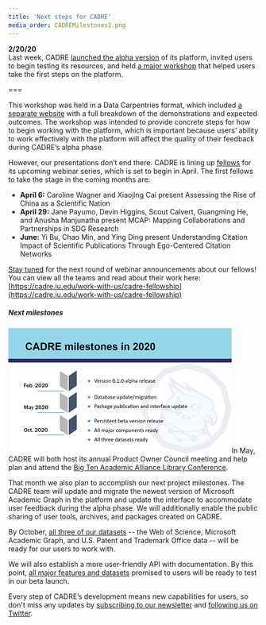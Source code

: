 ```yaml
---
title: 'Next steps for CADRE'
media_order: CADREMilestones2.png
---
```


**2/20/20**  
Last week, CADRE [launched the alpha version](https://cadre.iu.edu/news-and-events/news/cadre-launches-alpha-version-of-open-research-platform) of its platform, invited users to begin testing its resources, and held [a major workshop](https://cadre.iu.edu/news-and-events/events/cadre-workshop-iu) that helped users take the first steps on the platform.

===

This workshop was held in a Data Carpentries format, which included [a separate website](https://iuni-cadre.github.io/AlphaDemo/aio/index.html) with a full breakdown of the demonstrations and expected outcomes. The workshop was intended to provide concrete steps for how to begin working with the platform, which is important because users’ ability to work effectively with the platform will affect the quality of their feedback during CADRE’s alpha phase.

However, our presentations don’t end there. CADRE is lining up [fellows](https://cadre.iu.edu/work-with-us/cadre-fellowship) for its upcoming webinar series, which is set to begin in April. The first fellows to take the stage in the coming months are:
* **April 6:** Caroline Wagner and Xiaojing Cai present Assessing the Rise of China as a Scientific Nation
* **April 29:** Jane Payumo, Devin Higgins, Scout Calvert, Guangming He, and Anusha Manjunatha present  MCAP: Mapping Collaborations and Partnerships in SDG Research
* **June:** Yi Bu, Chao Min, and Ying Ding present Understanding Citation Impact of Scientific Publications Through Ego-Centered Citation Networks

[Stay tuned](https://cadre.iu.edu/news-and-events) for the next round of webinar announcements about our fellows! You can view all the teams and read about their work here: [https://cadre.iu.edu/work-with-us/cadre-fellowship](https://cadre.iu.edu/work-with-us/cadre-fellowship)

##### Next milestones
![A slide that shows the CADRE milestones for 2020, listed in the following paragraphs.](CADREMilestones2.png?classes=float-right)In May, CADRE will both host its annual Product Owner Council meeting and help plan and attend the [Big Ten Academic Alliance Library Conference](https://cadre.iu.edu/news-and-events/events/big-ten-academic-alliance-conference).

That month we also plan to accomplish our next project milestones. The CADRE team will update and migrate the newest version of Microsoft Academic Graph in the platform and update the interface to accommodate user feedback during the alpha phase. We will additionally enable the public sharing of user tools, archives, and packages created on CADRE.

By October, [all three of our datasets](https://cadre.iu.edu/about-cadre/available-datasets) -- the Web of Science, Microsoft Academic Graph, and U.S. Patent and Trademark Office data -- will be ready for our users to work with.

We will also establish a more user-friendly API with documentation. By this point, [all major features and datasets](https://cadre.iu.edu/about-cadre) promised to users will be ready to test in our beta launch.

Every step of CADRE’s development means new capabilities for users, so don't miss any updates by [subscribing to our newsletter](https://cadre.iu.edu/news-and-events) and [following us on Twitter](https://twitter.com/CADRE_Project).
